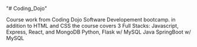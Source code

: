 "# Coding_Dojo" 

Course work from Coding Dojo Software Developement bootcamp. 
in addition to HTML and CSS the course covers 3 Full Stacks: 
Javascript, Express, React, and MongoDB
Python, Flask w/ MySQL
Java SpringBoot w/ MySQL


